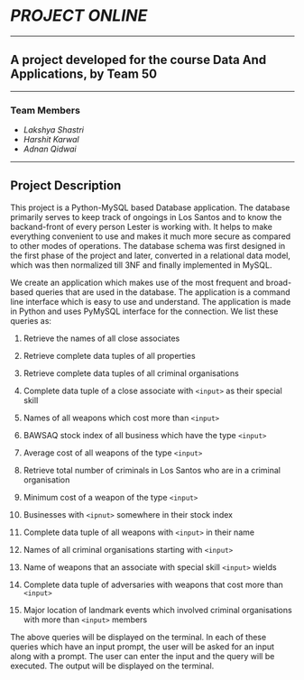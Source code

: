 # ***PROJECT ONLINE***
***
## A project developed for the course **Data And Applications**, by Team 50
***
### **Team Members**
- *Lakshya Shastri* 
- *Harshit Karwal*
- *Adnan Qidwai*
***

## **Project Description**

This project is a Python-MySQL based Database application. The database primarily serves to keep track of ongoings in Los Santos and to know the backand-front of every person Lester is working with. It helps to make everything convenient to use and makes it much more secure as compared to other modes of operations. The database schema was first designed in the first phase of the project and later, converted in a relational data model, which was then normalized till 3NF and finally implemented in MySQL.

We create an application which makes use of the most frequent and broad-based queries that are used in the database. The application is a command line interface which is easy to use and understand. The application is made in Python and uses PyMySQL interface for the connection. We list these queries as:

1) Retrieve the names of all close associates

2) Retrieve complete data tuples of all properties
3) Retrieve complete data tuples of all criminal organisations
4) Complete data tuple of a close associate with `<input>` as their special skill
5) Names of all weapons which cost more than `<input>`
6) BAWSAQ stock index of all business which have the type `<input>`
7) Average cost of all weapons of the type `<input>`
8) Retrieve total number of criminals in Los Santos who are in a criminal organisation
9) Minimum cost of a weapon of the type `<input>`
10) Businesses with `<ipnut>` somewhere in their stock index
11) Complete data tuple of all weapons with `<input>` in their name
12) Names of all criminal organisations starting with `<input>`
13) Name of weapons that an associate with special skill `<input>` wields
14) Complete data tuple of adversaries with weapons that cost more than `<input>`
15) Major location of landmark events which involved criminal organisations with more
than `<input>` members

The above queries will be displayed on the terminal.
In each of these queries which have an input prompt, the user will be asked for an input along with a prompt. The user can enter the input and the query will be executed. The output will be displayed on the terminal.